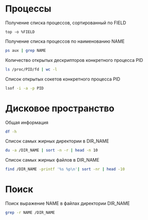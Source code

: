 # Процессы
Получение списка процессов, сортированный по FIELD
```
top -o %FIELD
```

Получение списка процессов по наименованию NAME
```bash
ps aux | grep NAME
```

Количество открытых дескрипторов конкретного процесса PID
```bash
ls /proc/PID/fd | wc -l
```

Список открытых сокетов конкретного процеcса PID
```bash
lsof -i -a -p PID
```

# Дисковое пространство 
Общая информация
```bash
df -h
```
Список самых жирных директории в DIR_NAME
```bash
du -a /DIR_NAME | sort -n -r | head -n 10
```

Список самых жирных файлов в DIR_NAME
```bash
find /DIR_NAME -printf '%s %p\n'| sort -nr | head -10
```

# Поиск
Поиск выражение NAME в файлах директории DIR_NAME
```bash
grep -r NAME /DIR_NAME
```
